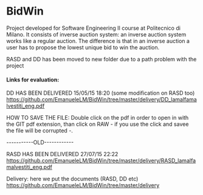 # BidWin
Project developed for Software Engineering II course at Politecnico di Milano.
It consists of inverse auction system: an inverse auction system works like a
regular auction. The difference is that in an inverse auction a user has to propose
the lowest unique bid to win the auction.

RASD and DD has been moved to new folder due to a path problem with the project

#### Links for evaluation: ####
DD HAS BEEN DELIVERED 15/05/15 18:20 (some modification on RASD too)
https://github.com/EmanueleLM/BidWin/tree/master/delivery/DD_lamalfamalvestiti_eng.pdf

HOW TO SAVE THE FILE: Double click on the pdf in order to open in with 
the GIT pdf extension, than click on RAW - if you use the click and savee
the file will be corrupted -. 

 -----------OLD------------
 
RASD HAS BEEN DELIVERED 27/07/15 22:22
https://github.com/EmanueleLM/BidWin/tree/master/delivery/RASD_lamalfamalvestiti_eng.pdf


Delivery: here we put the documents (RASD, DD etc)  https://github.com/EmanueleLM/BidWin/tree/master/delivery
